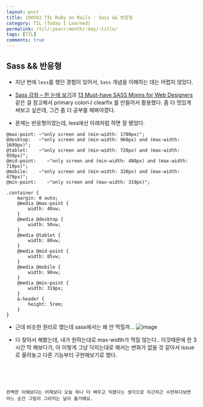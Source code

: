 ```yaml
---
layout: post
title: 190502 TIL Ruby on Rails - Sass && 반응형
category: TIL (Today I Learned)
permalink: /til/:year/:month/:day/:title/
tags: [TIL]
comments: true
---
```


## **Sass && 반응형**

- 지난 번에 `less`를 했던 경험이 있어서, `Sass` 개념을 이해하는 데는 어렵지 않았다. 
- [Sass 강좌 – 한 눈에 보기](https://velopert.com/1712)과 [13 Must-have SASS Mixins for Web Designers](https://w3bits.com/sass-mixins/) 같은 걸 참고해서 primary color나 clearfix 를 만들어서 활용했다. 좀 더 멋있게 써보고 싶은데, 그건 좀 더 공부를 해봐야겠다. 

- 문제는 반응형이었는데, less에선 아래처럼 하면 잘 됐었다.
```less
@max-point: ~"only screen and (min-width: 1700px)";
@desktop:   ~"only screen and (min-width: 960px) and (max-width: 1699px)";
@tablet:    ~"only screen and (min-width: 720px) and (max-width: 959px)";
@mid-point:    ~"only screen and (min-width: 480px) and (max-width: 719px)";
@mobile:    ~"only screen and (min-width: 320px) and (max-width: 479px)";
@min-point:    ~"only screen and (max-width: 319px)";

.container {
    margin: 0 auto;
    @media @max-point {
        width: 40vw;
    }
    @media @desktop {
        width: 50vw;
    }
    @media @tablet {
        width: 80vw;
    }
    @media @mid-point {
        width: 85vw;
    }
    @media @mobile {
        width: 90vw;
    }
    @media @min-point {
        width: 319px;
    }
    &-header {
        height: 5rem;
    }
}
```
- 근데 비슷한 원리로 했는데 sass에서는 왜 안 먹힐까...
![image](https://user-images.githubusercontent.com/40848630/58851368-70c6b880-86cd-11e9-86fb-955e479ff716.png)

- 다 찾아서 해봤는데, 내가 원하는대로 max-width가 먹질 않는다.. 이것때문에 한 3시간 막 해보다가, 아 이렇게 그냥 닥치는대로 해서는 변화가 없을 것 같아서 issue로 올려놓고 다른 기능부터 구현해보기로 했다. 

<br/>
<br/>
<br/>


```
완벽한 이해보다는 어제보다 오늘 하나 더 배우고 익혔다는 생각으로 차근차근 수련하다보면 어느 순간 그림이 그려지는 날이 올거예요.
```